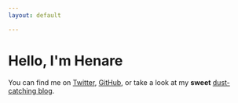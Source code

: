 ```yaml
---
layout: default

---
```

# Hello, I'm Henare

You can find me on [Twitter](https://twitter.com/henaredegan/), [GitHub](https://github.com/henare/), or take a look at my **sweet** [dust-catching blog](/blog/).
